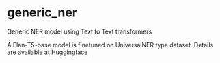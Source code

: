 # generic_ner
Generic NER model using Text to Text transformers

A Flan-T5-base model is finetuned on UniversalNER type dataset. Details are available at <a href="https://huggingface.co/giridharMunagala/generic-ner">Huggingface</a>


